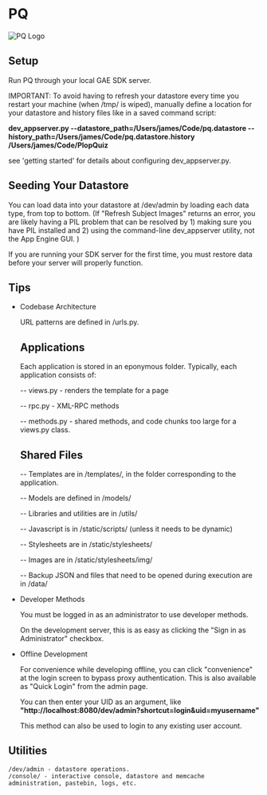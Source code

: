 PQ 
================

![PQ Logo](http://plopquiz.com/static/stylesheets/img/homepage/logo.png)


Setup
------------

  Run PQ through your local GAE SDK server. 
  
  IMPORTANT: To avoid having to refresh your datastore every time you restart your machine (when /tmp/ is wiped), manually define a location for your datastore and history files like in a saved command script:

  __dev_appserver.py 
  --datastore_path=/Users/james/Code/pq.datastore 
  --history_path=/Users/james/Code/pq.datastore.history 
  /Users/james/Code/PlopQuiz__
  
  see 'getting started' for details about configuring dev_appserver.py.


Seeding Your Datastore
------------
  
  You can load data into your datastore at /dev/admin by loading each data type, from top to bottom. (If "Refresh Subject Images" returns an error, you are likely having a PIL problem that can be resolved by 1) making sure you have PIL installed and 2) using the command-line dev_appserver utility, not the App Engine GUI. )
  
  If you are running your SDK server for the first time, you must restore data before your server will properly function. 


Tips
------------    

* Codebase Architecture

  URL patterns are defined in /urls.py.
  
  ## Applications 
  
  Each application is stored in an eponymous folder. Typically, each application consists of:
  
  -- views.py - renders the template for a page
  
  -- rpc.py - XML-RPC methods
  
  -- methods.py - shared methods, and code chunks too large for a views.py class. 
  
  
  ## Shared Files 
  
  -- Templates are in /templates/, in the folder corresponding to the application.
  
  -- Models are defined in /models/ 
  
  -- Libraries and utilities are in /utils/
  
  -- Javascript is in /static/scripts/ (unless it needs to be dynamic)
  
  -- Stylesheets are in /static/stylesheets/
  
  -- Images are in /static/stylesheets/img/
  
  -- Backup JSON and files that need to be opened during execution are in /data/
  



* Developer Methods

  You must be logged in as an administrator to use developer methods. 
  
  On the development server, this is as easy as clicking the "Sign in as Administrator" checkbox.



* Offline Development

  For convenience while developing offline, you can click "convenience" at the login screen to bypass proxy authentication. This is also available as "Quick Login" from the admin page.

  You can then enter your UID as an argument, like __"http://localhost:8080/dev/admin?shortcut=login&uid=myusername"__ 
  
  This method can also be used to login to any existing user account. 

    
Utilities
------------    
    
    /dev/admin - datastore operations.
    /console/ - interactive console, datastore and memcache administration, pastebin, logs, etc. 
